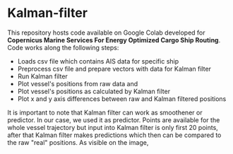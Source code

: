 # Kalman-filter

This repository hosts code available on Google Colab developed for **Copernicus Marine Services For Energy Optimized Cargo Ship Routing**.
Code works along the following steps:
* Loads csv file which contains AIS data for specific ship
* Preprocess csv file and prepare vectors with data for Kalman filter
* Run Kalman filter 
* Plot vessel's positions from raw data and
* Plot vessel's positions as calculated by Kalman filter
* Plot x and y axis differences between raw and Kalman filtered positions

It is important to note that Kalman filter can work as smoothener or predictor. In our case, we used it as predictor. Points are available for the whole vessel trajectory but input into Kalman filter is only first 20 points, after that Kalman filter makes predictions which then can be compared to the raw "real" positions. As visible on the image, 
